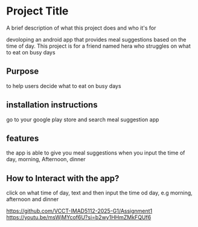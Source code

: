# Project Title

A brief description of what this project does and who it's for

devoloping an android app that provides meal suggestions based on the time of day. This project is for a friend named hera who struggles on what to eat on busy days 
## Purpose 
to help users decide what to eat on busy days 

## installation instructions

 go to your google play store and search meal suggestion app


## features 

the app is able to give you meal suggestions when you input the time of day, morning, Afternoon, dinner
## How to Interact with the app?

click on what time of day, text and then input the time od day,  e.g morning, afternoon and dinner 

https://github.com/VCCT-IMAD5112-2025-G1/Assignment1
https://youtu.be/msWjMYcof6U?si=b2wy1HHmZMkFQUf6 
